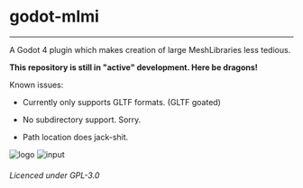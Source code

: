 # godot-mlmi
---

A Godot 4 plugin which makes creation of large MeshLibraries less tedious.


**This repository is still in "active" development. Here be dragons!**

Known issues:

* Currently only supports GLTF formats. (GLTF goated)

* No subdirectory support. Sorry.

* Path location does jack-shit.

![logo](https://github.com/user-attachments/assets/00d6e356-7d0d-4e99-af37-0b183a6338c7)
![input](https://github.com/user-attachments/assets/5308960f-700b-43e4-8b74-0f661e551728)

###### Licenced under GPL-3.0
